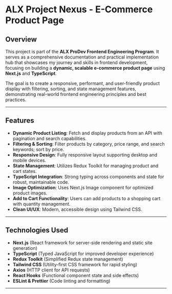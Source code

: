 # ALX Project Nexus - E-Commerce Product Page

## Overview

This project is part of the **ALX ProDev Frontend Engineering Program**. It serves as a comprehensive documentation and practical implementation hub that showcases my journey and skills in frontend development, focusing on building a **dynamic, scalable e-commerce product page** using **Next.js** and **TypeScript**.

The goal is to create a responsive, performant, and user-friendly product display with filtering, sorting, and state management features, demonstrating real-world frontend engineering principles and best practices.

---

## Features

- **Dynamic Product Listing**: Fetch and display products from an API with pagination and search capabilities.
- **Filtering & Sorting**: Filter products by category, price range, and search keywords; sort by price.
- **Responsive Design**: Fully responsive layout supporting desktop and mobile devices.
- **State Management**: Utilizes Redux Toolkit for managing product and cart states.
- **TypeScript Integration**: Strong typing across components and state for robust, maintainable code.
- **Image Optimization**: Uses Next.js Image component for optimized product images.
- **Add to Cart Functionality**: Users can add products to a shopping cart with quantity management.
- **Clean UI/UX**: Modern, accessible design using Tailwind CSS.

---

## Technologies Used

- **Next.js** (React framework for server-side rendering and static site generation)
- **TypeScript** (Typed JavaScript for improved developer experience)
- **Redux Toolkit** (Simplified Redux state management)
- **Tailwind CSS** (Utility-first CSS framework for rapid styling)
- **Axios** (HTTP client for API requests)
- **React Hooks** (Functional component state and side effects)
- **ESLint & Prettier** (Code linting and formatting)

---



